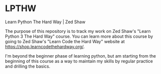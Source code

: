 # LPTHW
Learn Python The Hard Way | Zed Shaw

The purpose of this repository is to track my work on Zed Shaw's "Learn Python 3 The Hard Way" course.  You can learn more about this course by going to Zed Shaw's "Learn Code the Hard Way" website at https://shop.learncodethehardway.org/.

I'm beyond the beginner phase of learning python, but am starting from the beginning of this course as a way to maintain my skills by regular practice and drilling the basics.

